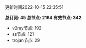 更新时间2022-10-15 22:35:51

**总订阅: 45**
**总节点: 2164**
**有效节点: 342**
- v2ray节点: 192
- ss节点: 121
- trojan节点: 29
